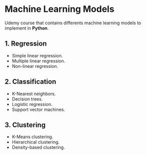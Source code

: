 # Machine Learning Models

Udemy course that contains differents machine learning models to implement in **Python**.

## 1. Regression

- Simple linear regression.
- Multiple linear regression.
- Non-linear regression.

## 2. Classification

- K-Nearest neighbors.
- Decision trees.
- Logistic regression.
- Support vector machines.

## 3. Clustering

- K-Means clustering.
- Hierarchical clustering.
- Density-based clustering.

